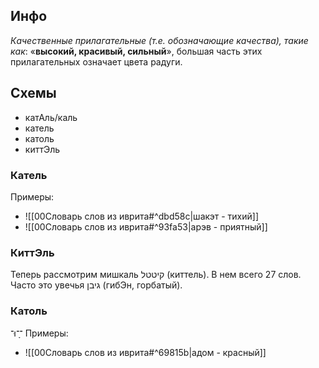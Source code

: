 ## Инфо
*Качественные прилагательные (т.е. обозначающие качества), такие как*: «**высокий, красивый, сильный**», большая часть этих прилагательных означает цвета радуги. 

## Схемы 
- катАль/каль
- катель
- католь
- киттЭль

### Катель 

Примеры: 
- ![[00Словарь слов из иврита#^dbd58c|шакэт - тихий]]
- ![[00Словарь слов из иврита#^93fa53|арэв - приятный]]
### КиттЭль
Теперь рассмотрим мишкаль קיטטל (киттель). В нем всего 27 слов. Часто это увечья גיבן (гибЭн, горбатый).  

### Католь 
־ָ־וּ־
Примеры: 
- ![[00Словарь слов из иврита#^69815b|адом - красный]]
 